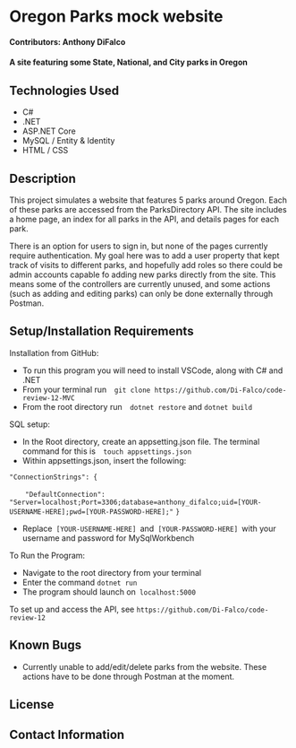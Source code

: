 # Oregon Parks mock website

#### Contributors: Anthony DiFalco

#### A site featuring some State, National, and City parks in Oregon

## Technologies Used

* C#
* .NET
* ASP.NET Core
* MySQL / Entity & Identity
* HTML / CSS

## Description

This project simulates a website that features 5 parks around Oregon. Each of these parks are accessed from the ParksDirectory API. The site includes a home page, an index for all parks in the API, and details pages for each park. 

There is an option for users to sign in, but none of the pages currently require authentication. My goal here was to add a user property that kept track of visits to different parks, and hopefully add roles so there could be admin accounts capable fo adding new parks directly from the site. This means some of the controllers are currently unused, and some actions (such as adding and editing parks) can only be done externally through Postman.

## Setup/Installation Requirements

Installation from GitHub:

* To run this program you will need to install VSCode, along with C# and .NET
* From your terminal run&emsp;`git clone https://github.com/Di-Falco/code-review-12-MVC`
* From the root directory run&emsp;`dotnet restore` and `dotnet build`

SQL setup:

* In the Root directory, create an appsetting.json file. The terminal command for this is&emsp;`touch appsettings.json`
* Within appsettings.json, insert the following:

`"ConnectionStrings": {`

&emsp;`  "DefaultConnection": "Server=localhost;Port=3306;database=anthony_difalco;uid=[YOUR-USERNAME-HERE];pwd=[YOUR-PASSWORD-HERE];"`
`}`

* Replace&ensp;`[YOUR-USERNAME-HERE]`&ensp;and&ensp;`[YOUR-PASSWORD-HERE]`&ensp;with your username and password for MySqlWorkbench

To Run the Program:
* Navigate to the root directory from your terminal
* Enter the command `dotnet run`
* The program should launch on&ensp;`localhost:5000`

To set up and access the API, see `https://github.com/Di-Falco/code-review-12`

## Known Bugs

* Currently unable to add/edit/delete parks from the website. These actions have to be done through Postman at the moment.

## License

## Contact Information